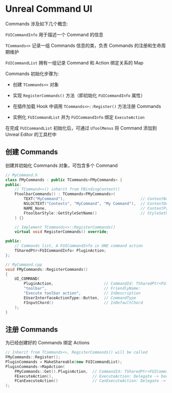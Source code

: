 # Unreal Command UI

Commands 涉及如下几个概念:

`FUICommandInfo` 用于描述一个 Command 的信息

`TCommands<>` 记录一组 Commands 信息的类，负责 Commands 的注册和生命周期维护

`FUICommandList` 拥有一组记录 Command 和 Action 绑定关系的 Map

Commands 初始化步骤为:

- 创建 `TCommands<>` 对象

- 实现 `RegisterCommands()` 方法（即初始化 `FUICommandInfo` 属性）

- 在插件加载 Hook 中调用 `TCommands<>::Register()` 方法注册 Commands

- 实例化 `FUICommandList` 并为 `FUICommandInfo` 绑定 `ExecuteAction`

在完成 `FUICommandList` 初始化后，可通过 `UToolMenus` 将 Command 添加到 Unreal Editor 的工具栏中

## 创建 Commands

创建并初始化 Commands 对象，可包含多个 Command

```cpp
// MyCommand.h
class FMyCommands : public TCommands<FMyCommands> {
public:
    // TCommand<>() inherit from FBindingContext()
	FtoolbarCommands() : TCommands<FMyCommands>(
        TEXT("MyCommand"),                                 // ContextName
        NSLOCTEXT("Contexts", "MyCommand", "My Command"),  // ContextDesc
        NAME_None,                                         // ContextParent
        FtoolbarStyle::GetStyleSetName()                   // StyleSetName
    ) {}

    // Implement TCommands<>::RegisterCommands()
	virtual void RegisterCommands() override;

public:
    // Commands list, A FUICommandInfo is ONE command action
	TSharedPtr<FUICommandInfo> PluginAction;
};
```

```cpp
// MyCommand.cpp
void FMyCommands::RegisterCommands()
{
	UI_COMMAND(
        PluginAction,                      // CommandId: TSharedPtr<FUICommandInfo>
        "toolbar",                         // FriendlyName:
        "Execute toolbar action",          // InDescription
        EUserInterfaceActionType::Button,  // CommandType
        FInputChord()                      // InDefaultChord
    );
}
```

## 注册 Commands

为已经创建好的 Commands 绑定 Actions

```cpp
// Inherit from TCommands<>, RegisterCommands() will be called
FMyCommands::Register();
PluginCommands = MakeShareable(new FUICommandList);
PluginCommands->MapAction(
    FMyCommands::Get().PluginAction,  // CommandId: TSharedPtr<FUICommandInfo>
    FExecuteAction(),                 // ExecuteAction: Delegate -> bool
    FCanExecuteAction()               // CanExecuteAction: Delegate -> bool
);
```

